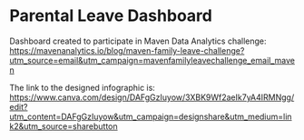 # Parental Leave Dashboard

Dashboard created to participate in Maven Data Analytics challenge: https://mavenanalytics.io/blog/maven-family-leave-challenge?utm_source=email&utm_campaign=mavenfamilyleavechallenge_email_maven

The link to the designed infographic is: https://www.canva.com/design/DAFgGzIuyow/3XBK9Wf2aeIk7yA4IRMNgg/edit?utm_content=DAFgGzIuyow&utm_campaign=designshare&utm_medium=link2&utm_source=sharebutton